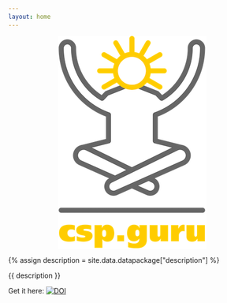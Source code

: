 ```yaml
---
layout: home
---
```


<img style="display: block; margin: 0 auto" src="./images/logo.png" alt="CSP.guru Logo" align="center">

{% assign description = site.data.datapackage["description"] %}

{{ description }}

Get it here: [![DOI](https://zenodo.org/badge/DOI/10.5281/zenodo.1262406.svg)](https://doi.org/10.5281/zenodo.1262406)
